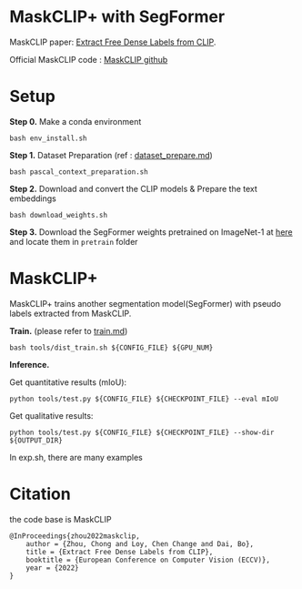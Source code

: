 # MaskCLIP+ with SegFormer

MaskCLIP paper: [Extract Free Dense Labels from CLIP](https://arxiv.org/abs/2112.01071).

Official MaskCLIP code : [MaskCLIP github](https://github.com/chongzhou96/MaskCLIP)

# Setup
**Step 0.**  Make a conda environment
```shell
bash env_install.sh
```

**Step 1.**  Dataset Preparation (ref : [dataset_prepare.md](docs/en/dataset_prepare.md#prepare-datasets))

```shell
bash pascal_context_preparation.sh
```

**Step 2.**  Download and convert the CLIP models & Prepare the text embeddings

```shell
bash download_weights.sh
```

**Step 3.**  Download the SegFormer weights pretrained on ImageNet-1 at [here](https://github.com/NVlabs/SegFormer#trainings) and locate them in `pretrain` folder



# MaskCLIP+

MaskCLIP+ trains another segmentation model(SegFormer) with pseudo labels extracted from MaskCLIP.

**Train.** (please refer to [train.md](docs/en/train.md))

```shell
bash tools/dist_train.sh ${CONFIG_FILE} ${GPU_NUM}
```

**Inference.** 

Get quantitative results (mIoU):
```shell
python tools/test.py ${CONFIG_FILE} ${CHECKPOINT_FILE} --eval mIoU
```
Get qualitative results:
```shell
python tools/test.py ${CONFIG_FILE} ${CHECKPOINT_FILE} --show-dir ${OUTPUT_DIR}
```

In exp.sh, there are many examples
# Citation
the code base is  MaskCLIP
```
@InProceedings{zhou2022maskclip,
    author = {Zhou, Chong and Loy, Chen Change and Dai, Bo},
    title = {Extract Free Dense Labels from CLIP},
    booktitle = {European Conference on Computer Vision (ECCV)},
    year = {2022}
}
```